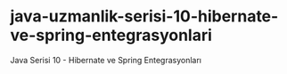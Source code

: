 # java-uzmanlik-serisi-10-hibernate-ve-spring-entegrasyonlari
Java Serisi 10 - Hibernate ve Spring Entegrasyonları
